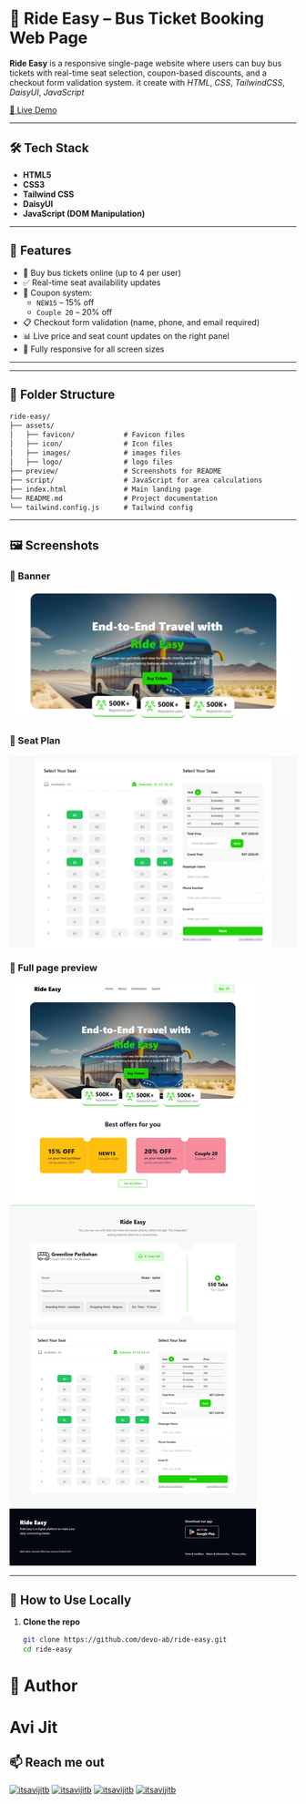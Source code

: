 # 🚌 Ride Easy – Bus Ticket Booking Web Page

**Ride Easy** is a responsive single-page website where users can buy bus tickets with real-time seat selection, coupon-based discounts, and a checkout form validation system. it create with *HTML*, *CSS*, *TailwindCSS*, *DaisyUI*, *JavaScript*

[🔗 Live Demo](https://devo-ab.github.io/ph-tube)

---

## 🛠️ Tech Stack

- **HTML5**
- **CSS3**
- **Tailwind CSS**
- **DaisyUI**
- **JavaScript (DOM Manipulation)**
---

## 🌟 Features

- 🎫 Buy bus tickets online (up to 4 per user)
- ✅ Real-time seat availability updates
- 💸 Coupon system:
  - `NEW15` – 15% off
  - `Couple 20` – 20% off
- 📋 Checkout form validation (name, phone, and email required)
- 📊 Live price and seat count updates on the right panel
- 📱 Fully responsive for all screen sizes   

---

---

## 📁 Folder Structure

```
ride-easy/
├── assets/
│   ├── favicon/            # Favicon files
│   ├── icon/               # Icon files
│   ├── images/             # images files
│   ├── logo/               # logo files
├── preview/                # Screenshots for README
├── script/                 # JavaScript for area calculations
├── index.html              # Main landing page
└── README.md               # Project documentation
└── tailwind.config.js      # Tailwind config
```

---

## 🖼️ Screenshots

### 👣 Banner

![Full Preview](./preview/hero.png)

### 👣 Seat Plan

![Full Preview](./preview/seat%20plan.png)

### 👣 Full page preview

![Full Preview](./preview/preview.png)

---

## 📲 How to Use Locally

1. **Clone the repo**
   ```bash
   git clone https://github.com/devo-ab/ride-easy.git
   cd ride-easy
   ```

# 👤 Author

# Avi Jit

## :mailbox: Reach me out

<p align="left">
<a href="https://linkedin.com/in/itsavijitb" target="blank"><img align="center" src="https://raw.githubusercontent.com/rahuldkjain/github-profile-readme-generator/master/src/images/icons/Social/linked-in-alt.svg" alt="itsavijitb" height="30" width="40" /></a>
<a href="https://twitter.com/itsavijitb" target="blank"><img align="center" src="https://raw.githubusercontent.com/rahuldkjain/github-profile-readme-generator/master/src/images/icons/Social/twitter.svg" alt="itsavijitb" height="30" width="40" /></a>
<a href="https://facebook.com/itsavijitb" target="blank"><img align="center" src="https://raw.githubusercontent.com/rahuldkjain/github-profile-readme-generator/master/src/images/icons/Social/facebook.svg" alt="itsavijitb" height="30" width="40" /></a>
<a href="https://instagram.com/itsavijitb" target="blank"><img align="center" src="https://raw.githubusercontent.com/rahuldkjain/github-profile-readme-generator/master/src/images/icons/Social/instagram.svg" alt="itsavijitb" height="30" width="40" /></a>
</p>
